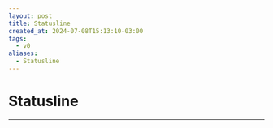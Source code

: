```yaml
---
layout: post
title: Statusline
created_at: 2024-07-08T15:13:10-03:00
tags:
  - v0
aliases:
  - Statusline
---
```

# Statusline
---

